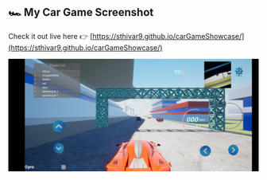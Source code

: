 ## 🏎️ My Car Game Screenshot

Check it out live here 👉 [https://sthivar9.github.io/carGameShowcase/](https://sthivar9.github.io/carGameShowcase/)

![Screenshot](image9.jpg)
